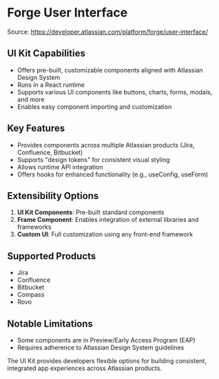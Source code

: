 # Forge User Interface

Source: https://developer.atlassian.com/platform/forge/user-interface/

## UI Kit Capabilities

- Offers pre-built, customizable components aligned with Atlassian Design System
- Runs in a React runtime
- Supports various UI components like buttons, charts, forms, modals, and more
- Enables easy component importing and customization

## Key Features

- Provides components across multiple Atlassian products (Jira, Confluence, Bitbucket)
- Supports "design tokens" for consistent visual styling
- Allows runtime API integration
- Offers hooks for enhanced functionality (e.g., useConfig, useForm)

## Extensibility Options

1. **UI Kit Components**: Pre-built standard components
2. **Frame Component**: Enables integration of external libraries and frameworks
3. **Custom UI**: Full customization using any front-end framework

## Supported Products

- Jira
- Confluence
- Bitbucket
- Compass
- Rovo

## Notable Limitations

- Some components are in Preview/Early Access Program (EAP)
- Requires adherence to Atlassian Design System guidelines

The UI Kit provides developers flexible options for building consistent, integrated app experiences across Atlassian products.